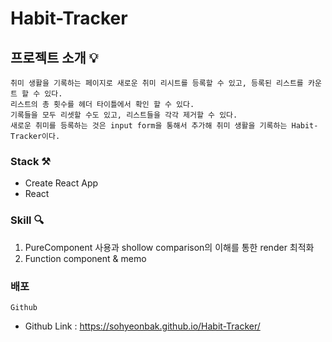 # Habit-Tracker

## 프로젝트 소개 💡

```
취미 생활을 기록하는 페이지로 새로운 취미 리시트를 등록할 수 있고, 등록된 리스트를 카운트 할 수 있다.
리스트의 총 횟수를 헤더 타이틀에서 확인 할 수 있다.
기록들을 모두 리셋할 수도 있고, 리스트들을 각각 제거할 수 있다.
새로운 취미를 등록하는 것은 input form을 통해서 추가해 취미 생활을 기록하는 Habit-Tracker이다.
```

### Stack ⚒
+ Create React App
+ React

### Skill 🔍
1. PureComponent 사용과 shollow comparison의 이해를 통한 render 최적화
2. Function component & memo

### 배포
`Github`
- Github Link : <https://sohyeonbak.github.io/Habit-Tracker/>
